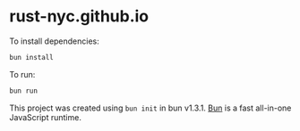 # rust-nyc.github.io

To install dependencies:

```bash
bun install
```

To run:

```bash
bun run 
```

This project was created using `bun init` in bun v1.3.1. [Bun](https://bun.com) is a fast all-in-one JavaScript runtime.
